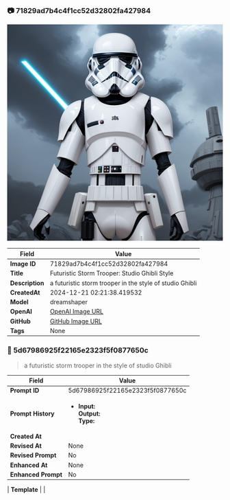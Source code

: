 

### 📷 71829ad7b4c4f1cc52d32802fa427984 


![data.id](./71829ad7b4c4f1cc52d32802fa427984.jpg)


| Field          | Value                                                                                                                     |
|----------------|---------------------------------------------------------------------------------------------------------------------------|
| **Image ID**             | 71829ad7b4c4f1cc52d32802fa427984                                                                                                             |
| **Title**           | Futuristic Storm Trooper: Studio Ghibli Style                                                                                                       |
| **Description**           | a futuristic storm trooper in the style of studio Ghibli                                                                                                       |
| **CreatedAt**        | 2024-12-21 02:21:38.419532                                                                                                        |
| **Model**        | dreamshaper                                                                                                        |
| **OpenAI**         | [OpenAI Image URL](http://192.168.1.85:8081/generated-images/b64218755083.png)                                                                                |
| **GitHub**         | [GitHub Image URL](https://raw.githubusercontent.com/Caneta-Silva/GODZ/refs/heads/main/images/71829ad7b4c4f1cc52d32802fa427984/71829ad7b4c4f1cc52d32802fa427984.jpg)                                                                                |
| **Tags**       | None                                                                                                                   |

### 📜 5d67986925f22165e2323f5f0877650c

> a futuristic storm trooper in the style of studio Ghibli

| Field          | Value                                                                                                                                                                      |
|----------------|----------------------------------------------------------------------------------------------------------------------------------------------------------------------------|
| **Prompt ID**  | 5d67986925f22165e2323f5f0877650c                                                                                                                                                            |
| **Prompt History** | <ul><li>**Input:**  <br> **Output:**  <br> **Type:** </li></ul> |
| **Created At** |                                                                                                                                                    |
| **Revised At** | None                                                                                                                                                   |
| **Revised Prompt** | No                                                                                                                                                                      |
| **Enhanced At** | None                                                                                                                                                  |
| **Enhanced Prompt** | No                                                                                                                                                                    |

| **Template**   |                                                                                                                                            |


